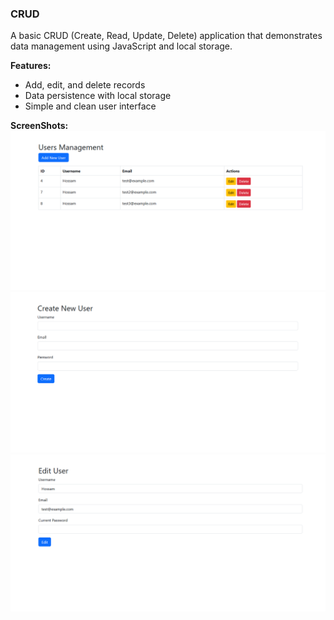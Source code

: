 ### CRUD
A basic CRUD (Create, Read, Update, Delete) application that demonstrates data management using JavaScript and local storage.

**Features:**
- Add, edit, and delete records
- Data persistence with local storage
- Simple and clean user interface

**ScreenShots:**
![CRUD Screenshot](https://github.com/0-Hossam-0/Simple-CRUD/blob/main/CRUD1.png)
![CRUD Screenshot](https://github.com/0-Hossam-0/Simple-CRUD/blob/main/CRUD2.png)
![CRUD Screenshot](https://github.com/0-Hossam-0/Simple-CRUD/blob/main/CRUD3.png)
